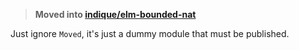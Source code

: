> **Moved into [indique/elm-bounded-nat](https://package.elm-lang.org/packages/indique/elm-bounded-nat/latest/)**

Just ignore `Moved`, it's just a dummy module that must be published.